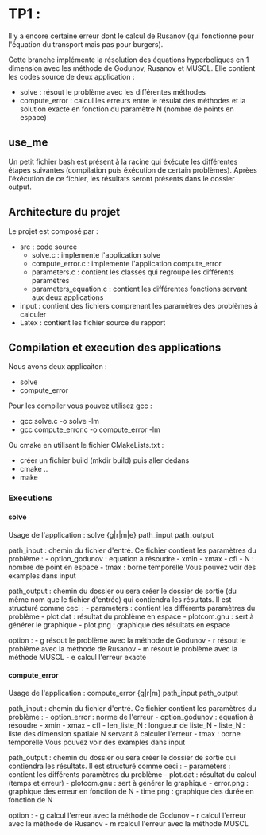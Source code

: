 # TP1 : 

Il y a encore certaine erreur dont le calcul de Rusanov (qui fonctionne pour l'équation du transport mais pas pour burgers).

Cette branche implémente la résolution des équations hyperboliques en 1 dimension 
avec les méthode de Godunov, Rusanov et MUSCL. Elle contient les codes source de deux application :
* solve : résout le problème avec les différentes méthodes
* compute_error : calcul les erreurs entre le résulat des méthodes et la solution exacte en fonction du paramètre N (nombre de points en espace)

## use_me

Un petit fichier bash est présent à la racine qui éxécute les différentes étapes suivantes (compilation puis éxécution de certain problèmes). Aprèes l'éxécution de ce fichier,  les résultats seront présents dans le dossier output.

## Architecture du projet

Le projet est composé par :

* src : code source
    * solve.c : implemente l'application solve
    * compute_error.c : implemente l'application compute_error
    * parameters.c : contient les classes qui regroupe les différents paramètres
    * parameters_equation.c : contient les différentes fonctions servant aux deux applications
* input : contient des fichiers comprenant les paramètres des problèmes à calculer
* Latex : contient les fichier source du rapport

## Compilation et execution des applications

Nous avons deux applicaiton :
- solve
- compute_error

Pour les compiler vous pouvez utilisez gcc :
- gcc solve.c -o solve -lm
- gcc compute_error.c -o compute_error -lm

Ou cmake en utilisant le fichier CMakeLists.txt :
- créer un fichier build (mkdir build) puis aller dedans
- cmake ..
- make

### Executions

#### solve

Usage de l'application :
    solve {g|r|m|e} path_input path_output

path_input : chemin du fichier d'entré. Ce fichier contient les paramètres du problème :
    - option_godunov : equation à résoudre
    - xmin
    - xmax
    - cfl
    - N : nombre de point en espace
    - tmax : borne temporelle
    Vous pouvez voir des examples dans input

path_output : chemin du dossier ou sera créer le dossier de sortie (du même nom que le fichier d'entrée) qui contiendra les résultats. Il est structuré comme ceci :
    - parameters : contient les différents paramètres du problème
    - plot.dat : résultat du problème en espace
    - plotcom.gnu : sert à générer le graphique
    - plot.png : graphique des résultats en espace

option :
    - g résout le problème avec la méthode de Godunov
    - r résout le problème avec la méthode de Rusanov
    - m résout le problème avec la méthode MUSCL
    - e calcul l'erreur exacte

#### compute_error

Usage de l'application :
    compute_error {g|r|m} path_input path_output

path_input : chemin du fichier d'entré. Ce fichier contient les paramètres du problème :
    - option_error : norme de l'erreur
    - option_godunov : equation à résoudre
    - xmin
    - xmax
    - cfl
    - len_liste_N : longueur de liste_N
    - liste_N : liste des dimension spatiale N servant à calculer l'erreur
    - tmax : borne temporelle
    Vous pouvez voir des examples dans input

path_output : chemin du dossier ou sera créer le dossier de sortie qui contiendra les résultats. Il est structuré comme ceci :
    - parameters : contient les différents paramètres du problème
    - plot.dat : résultat du calcul (temps et erreur)
    - plotcom.gnu : sert à générer le graphique
    - error.png : graphique des erreur en fonction de N
    - time.png : graphique des durée en fonction de N

option :
    - g calcul l'erreur avec la méthode de Godunov
    - r calcul l'erreur avec la méthode de Rusanov
    - m rcalcul l'erreur avec la méthode MUSCL

